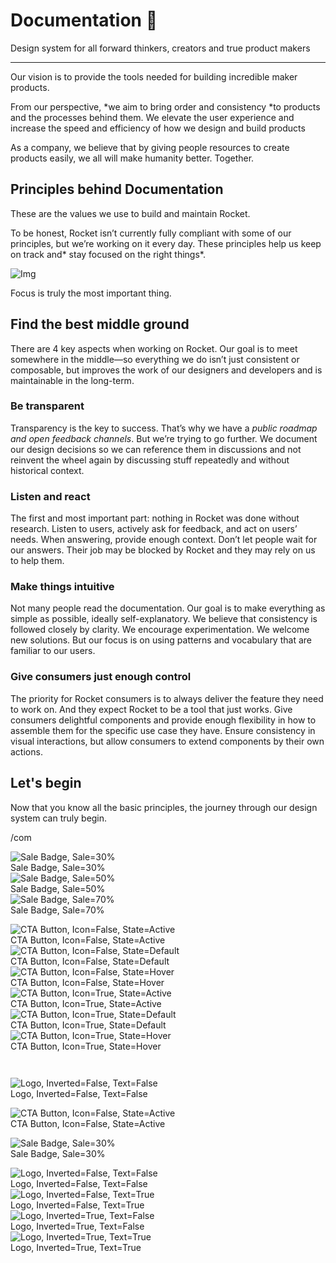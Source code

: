 
# Documentation 🚀

Design system for all forward thinkers, creators and true product makers

---

Our vision is to provide the tools needed for building incredible maker products.

From our perspective, *we aim to bring order and consistency *to products and the processes behind them. We elevate the user experience and increase the speed and efficiency of how we design and build products

As a company, we believe that by giving people resources to create products easily, we all will make humanity better. Together.

## Principles behind Documentation

These are the values we use to build and maintain Rocket.

To be honest, Rocket isn’t currently fully compliant with some of our principles, but we’re working on it every day. These principles help us keep on track and* stay focused on the right things*.

![Img](https://studio-assets.supernova.io/design-systems/14533/9289758a-6300-472a-bbc6-a57098081abf.jpeg)

Focus is truly the most important thing.

## Find the best middle ground

There are 4 key aspects when working on Rocket. Our goal is to meet somewhere in the middle—so everything we do isn’t just consistent or composable, but improves the work of our designers and developers and is maintainable in the long-term.

### Be transparent

Transparency is the key to success. That’s why we have a *public roadmap and open feedback channels*. But we’re trying to go further. We document our design decisions so we can reference them in discussions and not reinvent the wheel again by discussing stuff repeatedly and without historical context.

### Listen and react

The first and most important part: nothing in Rocket was done without research. Listen to users, actively ask for feedback, and act on users’ needs. When answering, provide enough context. Don’t let people wait for our answers. Their job may be blocked by Rocket and they may rely on us to help them.

### Make things intuitive

Not many people read the documentation. Our goal is to make everything as simple as possible, ideally self-explanatory. We believe that consistency is followed closely by clarity. We encourage experimentation. We welcome new solutions. But our focus is on using patterns and vocabulary that are familiar to our users.

### Give consumers just enough control

The priority for Rocket consumers is to always deliver the feature they need to work on. And they expect Rocket to be a tool that just works. Give consumers delightful components and provide enough flexibility in how to assemble them for the specific use case they have. Ensure consistency in visual interactions, but allow consumers to extend components by their own actions.

## Let's begin

Now that you know all the basic principles, the journey through our design system can truly begin.

/com

  
![Sale Badge, Sale=30%](https://studio-assets.supernova.io/design-systems/14533/130f9502-accb-4f49-98f6-bab0c11ef6e9.png)  
Sale Badge, Sale=30%  
![Sale Badge, Sale=50%](https://studio-assets.supernova.io/design-systems/14533/0ea95409-9dbf-4c88-909b-fd38e50c7843.png)  
Sale Badge, Sale=50%  
![Sale Badge, Sale=70%](https://studio-assets.supernova.io/design-systems/14533/574b0723-134e-47a6-9bd3-9931813f767c.png)  
Sale Badge, Sale=70%  


  
![CTA Button, Icon=False, State=Active](https://studio-assets.supernova.io/design-systems/14533/19c4ae43-c4db-4e63-8e26-a3c05c033423.png)  
CTA Button, Icon=False, State=Active  
![CTA Button, Icon=False, State=Default](https://studio-assets.supernova.io/design-systems/14533/e299f628-362d-42f9-bf02-266ae11743f7.png)  
CTA Button, Icon=False, State=Default  
![CTA Button, Icon=False, State=Hover](https://studio-assets.supernova.io/design-systems/14533/09c54fa3-bee3-4a24-a188-279d31bdcbf4.png)  
CTA Button, Icon=False, State=Hover  
![CTA Button, Icon=True, State=Active](https://studio-assets.supernova.io/design-systems/14533/8f5be9d7-bced-4045-8ecc-ffbd04f3af82.png)  
CTA Button, Icon=True, State=Active  
![CTA Button, Icon=True, State=Default](https://studio-assets.supernova.io/design-systems/14533/0a0b4c83-b1ed-4c1e-8d4f-1704509cf774.png)  
CTA Button, Icon=True, State=Default  
![CTA Button, Icon=True, State=Hover](https://studio-assets.supernova.io/design-systems/14533/7b84e434-56de-4736-b937-c755cf72dfba.png)  
CTA Button, Icon=True, State=Hover  


```javascript  
  
```

  
![Logo, Inverted=False, Text=False](https://studio-assets.supernova.io/design-systems/14533/4265047d-44da-41ba-a627-8874f3e94e8d.png)  
Logo, Inverted=False, Text=False  


  
  


  
![CTA Button, Icon=False, State=Active](https://studio-assets.supernova.io/design-systems/14533/19c4ae43-c4db-4e63-8e26-a3c05c033423.png)  
CTA Button, Icon=False, State=Active  


  
![Sale Badge, Sale=30%](https://studio-assets.supernova.io/design-systems/14533/130f9502-accb-4f49-98f6-bab0c11ef6e9.png)  
Sale Badge, Sale=30%  


  
![Logo, Inverted=False, Text=False](https://studio-assets.supernova.io/design-systems/14533/4265047d-44da-41ba-a627-8874f3e94e8d.png)  
Logo, Inverted=False, Text=False  
![Logo, Inverted=False, Text=True](https://studio-assets.supernova.io/design-systems/14533/2cff42b0-16e2-4bbb-9c1e-480f64436d35.png)  
Logo, Inverted=False, Text=True  
![Logo, Inverted=True, Text=False](https://studio-assets.supernova.io/design-systems/14533/9173d759-9a32-4d64-a762-1b1a258361c3.png)  
Logo, Inverted=True, Text=False  
![Logo, Inverted=True, Text=True](https://studio-assets.supernova.io/design-systems/14533/bafffdaa-7e6c-4466-ac1f-0c0cc7d61bad.png)  
Logo, Inverted=True, Text=True  
